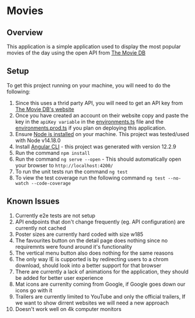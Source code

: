 # Movies

## Overview

This application is a simple application used to display the most popular movies of the day using the open API from [The Movie DB](https://www.themoviedb.org/)

## Setup

To get this project running on your machine, you will need to do the following:

1. Since this uses a thrid party API, you will need to get an API key from [The Movie DB's website](https://www.themoviedb.org/settings/api)
1. Once you have created an account on their website copy and paste the key in the `apiKey variable` in the [environments.ts](src\environments\environment.ts) file and the [environments.prod.ts](src\environments\environment.prod.ts) if you plan on deploying this application.
1. Ensure [Node is installed](https://nodejs.org/en/download/) on your machine. This project was tested/used with Node v14.18.0
1. Install [Angular CLI](https://github.com/angular/angular-cli) - this project was generated with version 12.2.9
1. Run the command `npm install`
1. Run the command `ng serve --open` - This should automatically open your browser to `http://localhost:4200/`
1. To run the unit tests run the command `ng test`
1. To view the test coverage run the following command `ng test --no-watch --code-coverage`

## Known Issues

1. Currently e2e tests are not setup
1. API endpoints that don't change frequently (eg. API configuration) are currently not cached
1. Poster sizes are currently hard coded with size w185
1. The favourites button on the detail page does nothing since no requiremnts were found around it's functionality
1. The vertical menu button also does nothing for the same reasons
1. The only way IE is cupported is by redirecting users to a chrom download, should look into a better support for that browser
1. There are currently a lack of animations for the application, they should be added for better user experience
1. Mat icons are currenlty coming from Google, if Google goes down our icons go with it
1. Trailers are currently limited to YouTube and only the official trailers, If we want to show dirrent websites we will need a new approach
1. Doesn't work well on 4k computer monitors
